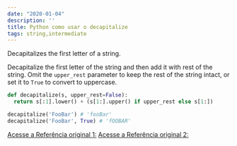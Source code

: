 ```yaml
---
date: "2020-01-04"
description: ''
title: Python como usar o decapitalize
tags: string,intermediate
---
```


Decapitalizes the first letter of a string.

Decapitalize the first letter of the string and then add it with rest of the string. 
Omit the `upper_rest` parameter to keep the rest of the string intact, or set it to `True` to convert to uppercase.

```py
def decapitalize(s, upper_rest=False):
  return s[:1].lower() + (s[1:].upper() if upper_rest else s[1:])
```

```py
decapitalize('FooBar') # 'fooBar'
decapitalize('FooBar', True) # 'fOOBAR'
```

[Acesse a Referência original 1:](https://www.pythonsheets.com/)
[Acesse a Referência original 2:](https://www.pythoncheatsheet.org/)

